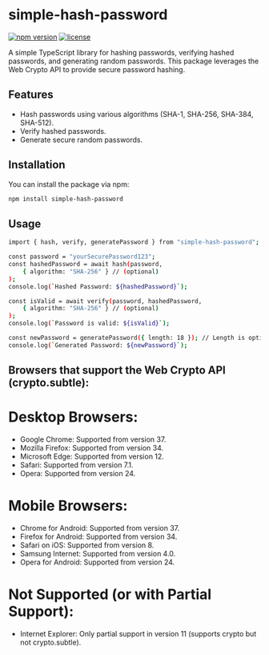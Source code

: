 # simple-hash-password

[![npm version](https://img.shields.io/npm/v/simple-hash-password.svg)](https://www.npmjs.com/package/simple-hash-password)
[![license](https://img.shields.io/npm/l/simple-hash-password.svg)](https://www.npmjs.com/package/simple-hash-password)

A simple TypeScript library for hashing passwords, verifying hashed passwords, and generating random passwords. This package leverages the Web Crypto API to provide secure password hashing.

## Features

- Hash passwords using various algorithms (SHA-1, SHA-256, SHA-384, SHA-512).
- Verify hashed passwords.
- Generate secure random passwords.

## Installation

You can install the package via npm:

```bash
npm install simple-hash-password
```

## Usage

```bash
import { hash, verify, generatePassword } from "simple-hash-password";

const password = "yourSecurePassword123";
const hashedPassword = await hash(password, 
    { algorithm: "SHA-256" } // (optional)
);
console.log(`Hashed Password: ${hashedPassword}`);

const isValid = await verify(password, hashedPassword,
    { algorithm: "SHA-256" } // (optional)
);
console.log(`Password is valid: ${isValid}`);

const newPassword = generatePassword({ length: 18 }); // Length is optional but if you need to set it should be a multiple of 3
console.log(`Generated Password: ${newPassword}`);

```

## Browsers that support the Web Crypto API (crypto.subtle):

# Desktop Browsers:

- Google Chrome: Supported from version 37.
- Mozilla Firefox: Supported from version 34.
- Microsoft Edge: Supported from version 12.
- Safari: Supported from version 7.1.
- Opera: Supported from version 24.

# Mobile Browsers:

- Chrome for Android: Supported from version 37.
- Firefox for Android: Supported from version 34.
- Safari on iOS: Supported from version 8.
- Samsung Internet: Supported from version 4.0.
- Opera for Android: Supported from version 24.

# Not Supported (or with Partial Support):

- Internet Explorer: Only partial support in version 11 (supports crypto but not crypto.subtle).
